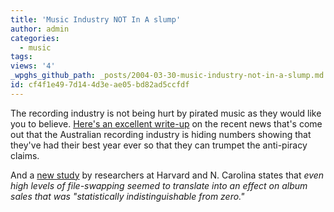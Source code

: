 ```yaml
---
title: 'Music Industry NOT In A slump'
author: admin
categories:
  - music
tags: 
views: '4'
_wpghs_github_path: _posts/2004-03-30-music-industry-not-in-a-slump.md
id: cf4f1e49-7d14-4d3e-ae05-bd82ad5ccfdf
---
```

<p>The recording industry is not being hurt by pirated music as they would like you to believe.  <a href="http://arstechnica.com/news/posts/1080605291.html">Here's an excellent write-up</a> on the recent news that's come out that the Australian recording industry is hiding numbers showing that they've had their best year ever so that they can trumpet the anti-piracy claims.</p>
<p>And a <a href="http://news.com.com/2100-1027_3-5181562.html">new study</a> by researchers at Harvard and N. Carolina states that <i>even high levels of file-swapping seemed to translate into an effect on album sales that was "statistically indistinguishable from zero."</i></p>
